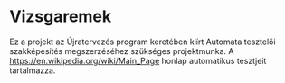 # Vizsgaremek

Ez a projekt az Újratervezés program keretében kiírt Automata tesztelői szakképesítés megszerzéséhez szükséges projektmunka. A https://en.wikipedia.org/wiki/Main_Page honlap automatikus tesztjeit tartalmazza. 
